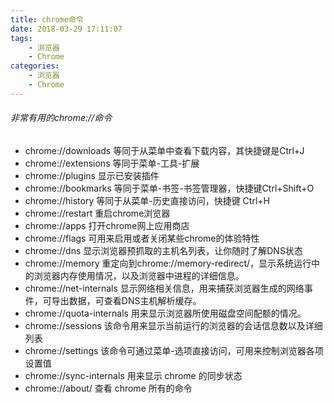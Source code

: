 ```yaml
---
title: chrome命令
date: 2018-03-29 17:11:07
tags:
    - 浏览器
    - Chrome
categories:
    - 浏览器
    - Chrome
---
```

###### 非常有用的chrome://命令  
- chrome://downloads 等同于从菜单中查看下载内容，其快捷键是Ctrl+J  
- chrome://extensions 等同于菜单-工具-扩展  
- chrome://plugins 显示已安装插件  
- chrome://bookmarks 等同于菜单-书签-书签管理器，快捷键Ctrl+Shift+O   
- chrome://history 等同于从菜单-历史直接访问，快捷键 Ctrl+H  
- chrome://restart 重启chrome浏览器  
- chrome://apps 打开chrome网上应用商店  
- chrome://flags 可用来启用或者关闭某些chrome的体验特性  
- chrome://dns 显示浏览器预抓取的主机名列表，让你随时了解DNS状态  
- chrome://memory 重定向到chrome://memory-redirect/，显示系统运行中的浏览器内存使用情况，以及浏览器中进程的详细信息。  
- chrome://net-internals 显示网络相关信息，用来捕获浏览器生成的网络事件，可导出数据，可查看DNS主机解析缓存。  
- chrome://quota-internals 用来显示浏览器所使用磁盘空间配额的情况。  
- chrome://sessions 该命令用来显示当前运行的浏览器的会话信息数以及详细列表  
- chrome://settings 该命令可通过菜单-选项直接访问，可用来控制浏览器各项设置值  
- chrome://sync-internals 用来显示 chrome 的同步状态  
- chrome://about/ 查看 chrome 所有的命令
